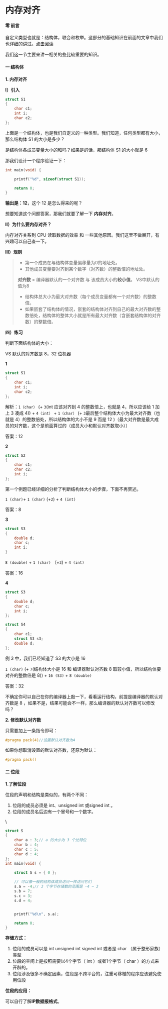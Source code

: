 # 内存对齐

#### 零 前言

自定义类型也就是：结构体，联合和枚举。这部分的基础知识在前面的文章中我们也详细的讲过。[点击阅读](https://mp.weixin.qq.com/s/NkXZSdM-gnAuG7_jAM8ZiA)

我们这一节主要来讲一相关的些比较重要的知识。

#### 一 结构体

**1. 内存对齐**

**Ⅰ）引入**

```c
struct S1
{
	char c1;
	int i;
	char c2;
};
```

上面是一个结构体，也是我们自定义的一种类型。我们知道，任何类型都有大小，那么结构体 S1 的大小是多少？

是结构体各成员变量大小的和吗？如果是的话，那结构体 S1 的大小就是 6

那我们设计一个程序验证一下：

```c
int main(void) {

	printf("%d", sizeof(struct S1));

	return 0;
}
```

**输出是：12**，这个 12 是怎么得来的呢？

想要知道这个问题答案，那我们就要了解一下 **内存对齐**。

**Ⅱ）为什么要内存对齐？**

内存对齐关系到 CPU 读取数据的效率 和 一些其他原因。我们这里不做展开，有兴趣可以自己查一下。

**Ⅲ）规则**

> * 第一个成员在与结构体变量偏移量为0的地址处。
> * 其他成员变量要对齐到某个数字（对齐数）的整数倍的地址处。
>
> **对齐数** = 编译器默认的一个对齐数 与 该成员大小的**较小值**。 VS中默认的值为8
>
> * 结构体总大小为最大对齐数（每个成员变量都有一个对齐数）的整数倍。
> * 如果嵌套了结构体的情况，嵌套的结构体对齐到自己的最大对齐数的整数倍处，结构体的整体大小就是所有最大对齐数（含嵌套结构体的对齐数）的整数倍。

**四）练习**

判断下面结构体的大小：

VS 默认的对齐数是 8，32 位机器

**1**

```c
struct S1
{
	char c1;
	int i;
	char c2;
};
```

解析：`1（char）` (+ `3`(int 应该对齐到 4 的整数倍上，也就是 4，所以应该给 1 加上 3 凑成 4)) + `4（int）` + `1（char）` (+ `3`最后整个结构体大小为最大对齐数（也就是 4）的整数倍处，所以结构体的大小不是 9 而是 12 )（最大对齐数是最大成员的对齐数，这个是前面算过的（成员大小和默认对齐数取小））

答案：12

**2**

```c
struct S2
{
	char c1;
	char c2;
	int i;
};
```

第一个例题已经详细的分析了判断结构体大小的步骤，下面不再赘述。

`1 (char)`+ `1 (char)` (+`2`) + `4 (int)`

答案：8

**3**

```c
struct S3
{
	double d;
	char c;
	int i;
}
```

`8 (double)` + `1 (char)` （+`3`) + `4 (int)`

答案：16

**4**

```c
struct S3
{
	double d;
	char c;
	int i;
};

struct S4
{
	char c1;
	struct S3 s3;
	double d;
};
```

例 3 中，我们已经知道了 S3 的大小是 16

`1 (char)` (+ `7`(结构体大小是 16 和 编译器默认对齐数 8 取较小值，所以结构体要对齐的整数倍是 8)) + `16 (S3)` + `8 (double)`

答案：32

不确定你可以自己在你的编译器上敲一下，看看运行结构，前提是编译器的默认对齐数是 8 ，如果不是，结果可能会不一样，那么编译器的默认对齐数可以修改吗？

**2. 修改默认对齐数**

只需要加上一条指令即可：

```c
#pragma pack(4)//设置默认对齐数为4
```

如果你想取消设置的默认对齐数，还原为默认：

```c
#pragma pack()
```

#### 二 位段

**1.了解位段**

位段的声明和结构是类似的，有两个不同：

1. 位段的成员必须是 int、unsigned int 或signed int 。
2. 位段的成员名后边有一个冒号和一个数字。

\


```c
struct S
{
	char a : 3;// a 的大小为 3 个比特位
	char b : 4;
	char c : 5;
	char d : 4;
};
int main(void) {

	struct S s = { 0 };
	
	// 可以像一般的结构体成员访问一样访问它们
	s.a = -4;// 3 个字节存储数的范围是 -4 ~ 3
	s.b = 7;
	s.c = 3;
	s.d = 4;


	printf("%d\n", s.a);

	return 0;
}
```

**存储方式：**

1. 位段的成员可以是 int unsigned int signed int 或者是 char （属于整形家族）类型
2. 位段的空间上是按照需要以4个字节（ int ）或者1个字节（ char ）的方式来开辟的。
3. 位段涉及很多不确定因素，位段是不跨平台的，注重可移植的程序应该避免使用位段

**位段的应用：**

可以自行了解**IP数据报格式**。
